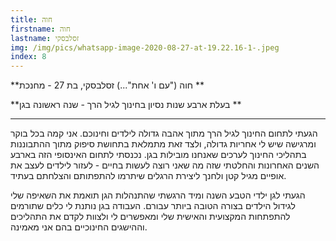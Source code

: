 ```yaml
---
title: חוה
firstname: חוה
lastname: זסלבסקי
img: /img/pics/whatsapp-image-2020-08-27-at-19.22.16-1-.jpeg
index: 8
---
```


**חוה ("עם ו' אחת"...) זסלבסקי, בת 27 - מחנכת **

**בעלת ארבע שנות נסיון בחינוך לגיל הרך - שנה ראשונה בגן **

---

הגעתי לתחום החינוך לגיל הרך מתוך אהבה גדולה לילדים וחינוכם. אני קמה בכל בוקר ומרגישה שיש לי אחריות גדולה, ולצד זאת מתמלאת בתחושת סיפוק מתוך ההתבוננות בתהליכי החינוך לערכים שאנחנו מובילות בגן. נכנסתי לתחום האינסופי הזה בארבע השנים האחרונות והחלטתי שזה מה שאני רוצה לעשות בחיים - לעזור לילדים לעצב את אופיים מגיל קטן ולחנך ליצירת הרגלים שיתרמו להתפתותם והצלחתם בעתיד.

הגעתי לגן ילדי הטבע השנה ומיד הרגשתי שהתנהלות הגן תואמת את השאיפה שלי לגידול הילדים בצורה הטובה ביותר עבורם. העבודה בגן נותנת לי כלים שתורמים להתפתחות המקצועית והאישית שלי ומאפשרים לי ולצוות לקדם את התהליכים וההישגים החינוכיים בהם אני מאמינה.
